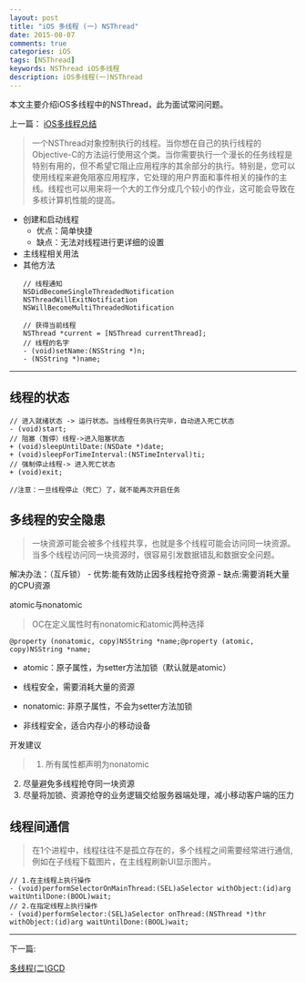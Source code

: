 ```yaml
---
layout: post
title: "iOS 多线程 (一) NSThread"
date: 2015-08-07
comments: true
categories: iOS
tags: [NSThread]
keywords: NSThread iOS多线程
description: iOS多线程(一)NSThread
---
```


本文主要介绍iOS多线程中的NSThread，此为面试常问问题。

上一篇：
[iOS多线程总结](https://yyn835314557.github.io/ios/2015-07-25-iOS多线程总结.html)

> 一个NSThread对象控制执行的线程。当你想在自己的执行线程的Objective-C的方法运行使用这个类。当你需要执行一个漫长的任务线程是特别有用的，但不希望它阻止应用程序的其余部分的执行。特别是，您可以使用线程来避免阻塞应用程序，它处理的用户界面和事件相关的操作的主线。线程也可以用来将一个大的工作分成几个较小的作业，这可能会导致在多核计算机性能的提高。

- 创建和启动线程
     - 优点：简单快捷
     - 缺点：无法对线程进行更详细的设置
- 主线程相关用法
- 其他方法
    ```
    // 线程通知
    NSDidBecomeSingleThreadedNotification
    NSThreadWillExitNotification 
    NSWillBecomeMultiThreadedNotification

    // 获得当前线程
    NSThread *current = [NSThread currentThread];
    // 线程的名字
    - (void)setName:(NSString *)n; 
    - (NSString *)name;
    ```

***

## 线程的状态
```
// 进入就绪状态 -> 运行状态。当线程任务执行完毕，自动进入死亡状态
- (void)start;
// 阻塞（暂停）线程->进入阻塞状态
+ (void)sleepUntilDate:(NSDate *)date;
+ (void)sleepForTimeInterval:(NSTimeInterval)ti;
// 强制停止线程-> 进入死亡状态
+ (void)exit;

//注意：一旦线程停止（死亡）了，就不能再次开启任务
```

## 多线程的安全隐患 

> 一块资源可能会被多个线程共享，也就是多个线程可能会访问同一块资源。
当多个线程访问同一块资源时，很容易引发数据错乱和数据安全问题。

解决办法：（互斥锁）
    - 优势:能有效防止因多线程抢夺资源
    - 缺点:需要消耗大量的CPU资源

atomic与nonatomic

> OC在定义属性时有nonatomic和atomic两种选择

`@property (nonatomic, copy)NSString *name;@property (atomic, copy)NSString *name;`

- atomic：原子属性，为setter方法加锁（默认就是atomic）
- 线程安全，需要消耗大量的资源

- nonatomic: 非原子属性，不会为setter方法加锁
- 非线程安全，适合内存小的移动设备

开发建议

> 1. 所有属性都声明为nonatomic
  2. 尽量避免多线程抢夺同一块资源
  3. 尽量将加锁、资源抢夺的业务逻辑交给服务器端处理，减小移动客户端的压力


## 线程间通信

> 在1个进程中，线程往往不是孤立存在的，多个线程之间需要经常进行通信,例如在子线程下载图片，在主线程刷新UI显示图片。

```
// 1.在主线程上执行操作
- (void)performSelectorOnMainThread:(SEL)aSelector withObject:(id)arg waitUntilDone:(BOOL)wait;
// 2.在指定线程上执行操作
- (void)performSelector:(SEL)aSelector onThread:(NSThread *)thr withObject:(id)arg waitUntilDone:(BOOL)wait;
```

***

下一篇:

[多线程(二)GCD](https://yyn835314557.github.io/ios/2015-08-10-iOS多线程(二)GCD.html)